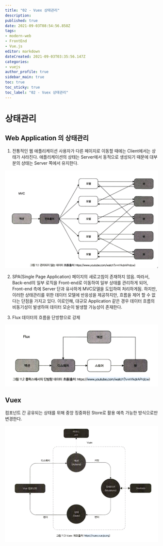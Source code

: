 ```yaml
---
title: "02 - Vuex 상태관리"
description: 
published: true
date: 2021-09-03T08:54:56.858Z
tags: 
- modern-web
- FrontEnd
- Vue.js
editor: markdown
dateCreated: 2021-09-03T03:35:56.147Z
categories: 
- vuejs
author_profile: true
sidebar_main: true
toc: true
toc_sticky: true
toc_label: "02 - Vuex 상태관리"
---
```


# 상태관리
## Web Application 의 상태관리
1. 전통적인 웹 애플리케이션
사용자가 다른 페이지로 이동할 때에는 Client에서는 상태가 사라진다.
애플리케이션의 상태는 Server에서 동적으로 생성되기 때문에 대부분의 상태는 Server 쪽에서 유지한다.

![screenshot_20210903-174744~2.png](/assets/img/vuejs/screenshot_20210903-174744~2.png)

2. SPA(Single Page Application)
페이지의 새로고침이 존재하지 않음.
따라서, Back-end의 일부 로직을 Front-end로 이동하여 일부 상태를 관리하게 되어, Front-end 측에 Server 단과 유사하게 MVC모델을 도입하여 처리하게됨.
하지만, 이러한 상태관리를 위한 데이터 모델에 반응성을 제공하지만, 흐름을 제어 할 수 없다는 단점을 가지고 있다.
이로인해, 대규모 Application 같은 경우 데이터 흐름의 비동기성이 발생하여 데이터 모순이 발생할 가능성이 존재한다.

3. Flux
데이터의 흐름을 단방향으로 강제

![screenshot_20210903-174759~2.png](/assets/img/vuejs/screenshot_20210903-174759~2.png)

## Vuex
컴포넌트 간 공유되는 상태를 위해 중앙 징중화된 Store로 활용
예측 가능한 방식으로만 변경한다.

![screenshot_20210903-174811~2.png](/assets/img/vuejs/screenshot_20210903-174811~2.png)

